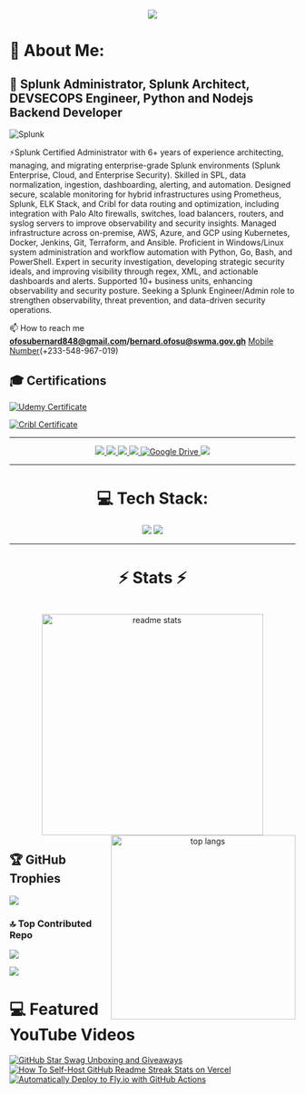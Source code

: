 <!-- <img align="right" src="https://visitor-badge.laobi.icu/badge?page_id=salesp07.salesp07" /> -->

<h1 align="center">
    <img src="https://readme-typing-svg.herokuapp.com/?font=Righteous&size=35&center=true&vCenter=true&width=500&height=70&duration=3000&lines=Hi+There!+👋;+I'm+Bernard+Ofosu!;" />
</h1>


<!-- [![GitHub Badge](https://img.shields.io/github/followers/giswqs?style=social)](https://github.com/giswqs?tab=followers)
[![Twitter Badge](https://img.shields.io/twitter/follow/giswqs?style=social)](https://twitter.com/giswqs)
[![Google Scholar Badge](https://img.shields.io/badge/Google-Scholar-lightgrey)](https://scholar.google.com/citations?user=vmml4_0AAAAJ&hl=en)
[![UTK Badge](https://img.shields.io/badge/UTK-Faculty-orange)](https://faculty.utk.edu/Qiusheng.Wu)
[![YouTube Badge](https://img.shields.io/badge/My-YouTube-red)](https://www.youtube.com/@giswqs)
[![LinkedIn Badge](https://img.shields.io/badge/My-LinkedIn-blue)](https://www.linkedin.com/in/giswqs)
[![CV Badge](https://img.shields.io/badge/My-CV-critical)](https://arcgis.me/cv/)
[![Donate Badge](https://img.shields.io/badge/Donate-Buy%20me%20a%20coffee-yellowgreen.svg)](https://www.buymeacoffee.com/giswqs)
![Visitor Badge](https://visitor-badge.laobi.icu/badge?page_id=giswqs.giswqs) -->

# 💫 About Me:
## 👯 Splunk Administrator, Splunk Architect, DEVSECOPS Engineer, Python and Nodejs Backend Developer 
![Splunk](https://img.shields.io/badge/splunk-%23000000.svg?style=for-the-badge&logo=splunk&logoColor=white)

<!-- ⚡I'm a passionate IT professional with a diverse skill set that includes Python, Splunk, and Linux commands. I have experience working with Splunk Enterprise, AWS EC2, Pandas, Streamlit, QGIS and enjoy utilizing Adobe tools like Photoshop and Premiere Pro. I also have a good knowledge in JavaScript, C, and Bash scripting.<br><br>📐 I specialize in planning and designing solutions that address real-life problems, ensuring that my work is both effective and user-friendly.<br><br>📚 As a teacher, I love sharing my knowledge of Splunk, Python, and Photoshop with others, helping them to navigate and master these powerful tools.<br><br>🔧 My true passion lies in solving IT problems, and I'm always eager to tackle new challenges. Let’s connect and collaborate on exciting projects!<br><br>💭 Currently learning about [Docker](https://www.docker.com/), [Nginx](https://nginx.org/en/), [Selenium](https://www.selenium.dev/) and [dataviz](https://pudding.cool/2018/08/pockets/)  -->
⚡Splunk Certified Administrator with 6+ years of experience architecting, managing, and migrating enterprise-grade Splunk environments (Splunk Enterprise, Cloud, and Enterprise Security). Skilled in SPL, data normalization, ingestion, dashboarding, alerting, and automation. Designed secure, scalable monitoring for hybrid infrastructures using Prometheus, Splunk, ELK Stack, and Cribl for data routing and optimization, including integration with Palo Alto firewalls, switches, load balancers, routers, and syslog servers to improve observability and security insights. Managed infrastructure across on-premise, AWS, Azure, and GCP using Kubernetes, Docker, Jenkins, Git, Terraform, and Ansible. Proficient in Windows/Linux system administration and workflow automation with Python, Go, Bash, and PowerShell. Expert in security investigation, developing strategic security ideals, and improving visibility through regex, XML, and actionable dashboards and alerts. Supported 10+ business units, enhancing observability and security posture. Seeking a Splunk Engineer/Admin role to strengthen observability, threat prevention, and data-driven security operations.

📫 How to reach me **ofosubernard848@gmail.com/bernard.ofosu@swma.gov.gh**  [Mobile Number](+233-548-967-019)(+233-548-967-019)

## 🎓 Certifications

[![Udemy Certificate](https://img.shields.io/badge/Udemy-Python%20100%20Days%20of%20Code-blue?logo=udemy)](https://www.udemy.com/certificate/UC-edcf9729-6bfd-43ce-8816-04bfa40390cf/)

[![Cribl Certificate](https://img.shields.io/badge/Cribl-Certified%20User-green?logo=checkmarx)](https://certifications.cribl.io/profile/ofosubernard852476/wallet)

<hr/>

<div align="center"> 
 <a href="https://wa.me/+233-548-967-019">
    <img src="https://img.shields.io/badge/WhatsApp-333333?style=for-the-badge&logo=whatsapp&logoColor=green" />
 </a>
  <a href="mailto:ofosubernard848@gmail.com">
    <img src="https://img.shields.io/badge/Gmail-333333?style=for-the-badge&logo=gmail&logoColor=red" />
  </a>
  <a href="mailto:bernard.ofosu@swma.gov.gh">
    <img src="https://img.shields.io/badge/Outlook-333333?style=for-the-badge&logo=microsoft-outlook&logoColor=blue" />
  </a>
  <a href="https://linkedin.com/in/ofosu" target="_blank">
    <img src="https://img.shields.io/badge/LinkedIn-0077B5?style=for-the-badge&logo=linkedin&logoColor=white" target="_blank" />
  </a>
  <a href="https://drive.google.com" target="_blank">
    <img src="https://img.shields.io/badge/Google%20Drive-4285F4?style=for-the-badge&logo=google-drive&logoColor=white" alt="Google Drive" />
  </a>
  <a href="https://github.com/bernardofosu" target="_blank">
     <img src="https://img.shields.io/badge/Portfolio-FF5722?style=for-the-badge&logo=todoist&logoColor=white" target="_blank" /> <!-- sqlite, safari, google-chrome are other good icon options -->
  </a>
</div>
<hr/>

<div align="center">
<h1>💻 Tech Stack:</h1>
</div>
<div align="center">
    <img src="https://skillicons.dev/icons?i=python,linux,bash,aws,bootstrap,photoshop,html,css,vscode,github,figma,git,vim,anaconda,regex" />
    <img src="https://skillicons.dev/icons?i=pycharm,gcp,nginx,latex,markdown,javascript,firebase,mongodb,c,mysql,pr,sublime,windows,apple" /><br>
</div>

<hr/>
<h1 align="center">⚡ Stats ⚡</h1>
<br>
<div align=center>
  <img width=390 src="https://github-readme-stats-salesp07.vercel.app/api?username=bernardofosu&count_private=false&show_icons=true&theme=react&rank_icon=github&border_radius=10" alt="readme stats" />
  <img width=325 align="right" src="https://github-readme-stats-salesp07.vercel.app/api/top-langs/?username=bernardofosu&hide=HTML&langs_count=8&layout=compact&theme=react&border_radius=10&size_weight=0.5&count_weight=0.5&exclude_repo=github-readme-stats" alt="top langs" />
</div>

## 🏆 GitHub Trophies
![](https://github-profile-trophy.vercel.app/?username=bernardofosu&theme=radical&no-frame=false&no-bg=true&margin-w=4)

### 🔝 Top Contributed Repo
![](https://github-contributor-stats.vercel.app/api?username=bernardofosu&limit=5&theme=dark&combine_all_yearly_contributions=true)

![](https://visitcount.itsvg.in/api?id=bernardofosu&icon=0&color=0)

<!-- Proudly created with GPRM ( https://gprm.itsvg.in ) -->

# 💻 Featured YouTube Videos

<!-- prettier-ignore-start -->
<!-- BEGIN EXAMPLE-YOUTUBE-CARDS -->
<a href="https://www.youtube.com/watch?v=4XaWGlgihew">
  <picture>
    <source media="(prefers-color-scheme: dark)" srcset="https://ytcards.demolab.com/?id=4XaWGlgihew&title=Adobe+Photoshop+Tutorial+:+The+Basics+for+Beginners&lang=en&timestamp=1599696000&background_color=%230d1117&title_color=%23ffffff&stats_color=%23dedede&max_title_lines=2&width=250&border_radius=5&duration=172">
    <img src="https://ytcards.demolab.com/?id=1lXaKEy97qE&title=GitHub+Star+Swag+Unboxing+and+Giveaways&lang=en&timestamp=159&background_color=%23ffffff&title_color=%2324292f&stats_color=%2357606a&max_title_lines=2&width=250&border_radius=5&duration=172" alt="GitHub Star Swag Unboxing and Giveaways" title="GitHub Star Swag Unboxing and Giveaways">
  </picture>
</a>

<a href="https://www.youtube.com/watch?v=Irus7kymvr4">
  <picture>
    <source media="(prefers-color-scheme: dark)" srcset="https://ytcards.demolab.com/?id=Irus7kymvr4&title=Adobe Premiere+Pro+CC+-++Basic+Editing+for+Beginners&lang=en&timestamp=1601078400&background_color=%230d1117&title_color=%23ffffff&stats_color=%23dedede&max_title_lines=2&width=250&border_radius=5&duration=257">
    <img src="https://ytcards.demolab.com/?id=maoXtlb8t44&title=How+To+Self-Host+GitHub+Readme+Streak+Stats+on+Vercel&lang=en&timestamp=1601078400&background_color=%23ffffff&title_color=%2324292f&stats_color=%2357606a&max_title_lines=2&width=250&border_radius=5&duration=257" alt="How To Self-Host GitHub Readme Streak Stats on Vercel" title="How To Self-Host GitHub Readme Streak Stats on Vercel">
  </picture>
</a>

<a href="https://www.youtube.com/watch?v=dpEbpzzMEes">
  <picture>
    <source media="(prefers-color-scheme: dark)" srcset="https://ytcards.demolab.com/?id=dpEbpzzMEes&title=APhoto+to+Oil+Painting+Effect+(Without Oil Filter)+-+Adobe+Photoshop+Tutorial&lang=en&timestamp=1599868800&background_color=%230d1117&title_color=%23ffffff&stats_color=%23dedede&max_title_lines=2&width=250&border_radius=5&duration=312">
    <img src="https://ytcards.demolab.com/?id=6u9BrDaSHJc&title=Automatically+Deploy+to+Fly.io+with+GitHub+Actions&lang=en&timestamp=1599868800&background_color=%23ffffff&title_color=%2324292f&stats_color=%2357606a&max_title_lines=2&width=250&border_radius=5&duration=312" alt="Automatically Deploy to Fly.io with GitHub Actions" title="Automatically Deploy to Fly.io with GitHub Actions">
  </picture>
</a>
